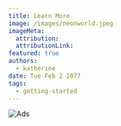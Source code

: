 ```yaml
---
title: Learn More
image: /images/neonworld.jpeg
imageMeta:
  attribution:
  attributionLink:
featured: true
authors:
  - katherine
date: Tue Feb 2 2077
tags:
  - getting-started
---
```

![Ads](https://kaytherian.netlify.app/public/images/kaytherian.jpg)
